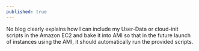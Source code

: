 ```yaml
---
published: true
---
```

No blog clearly explains how I can include my User-Data or cloud-init scripts in the Amazon EC2 and bake it into AMI so that in the future launch of instances using the AMI, it should automatically run the provided scripts.
